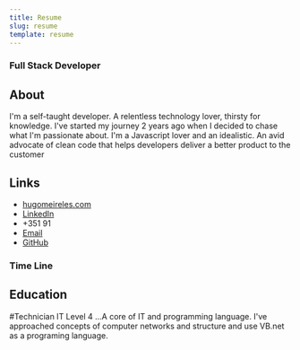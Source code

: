 ```yaml
---
title: Resume
slug: resume
template: resume
---
```


### Full Stack Developer

## About

I'm a self-taught developer. A relentless technology lover, thirsty for knowledge.
I've started my journey 2 years ago when I decided to chase what I'm passionate about.
I'm a Javascript lover and an idealistic.
An avid advocate of clean code that helps developers deliver a better product to the customer

## Links

- [hugomeireles.com](https://www.hugomeireles.com)
- [LinkedIn](https://www.linkedin.com/in/hm-hugomeireles/)
- +351 91
- [Email](mailto://)
- [GitHub](https://github.com/HMhugomeireles)

### Time Line

## Education

#Technician IT Level 4
...A core of IT and programming language.
I've approached concepts of computer networks and structure and use VB.net as a programing language.
